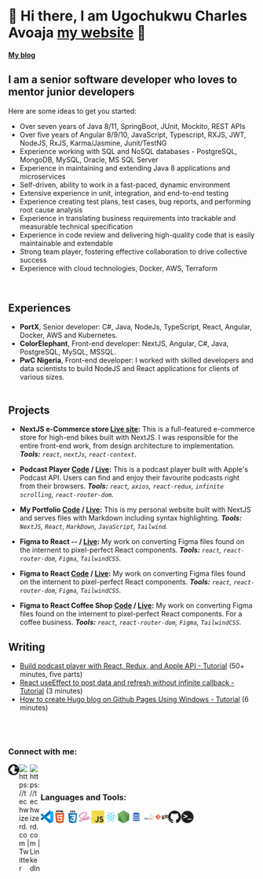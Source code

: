 # 👋 Hi there, I am Ugochukwu Charles Avoaja [my website](https://charlesavoaja.tech) 🎩
#### [My blog](https://blog.charlesavoaja.tech)

<!-- <small>[My online resume](https://read.cv/ugo)</small> -->

## I am a senior software developer who loves to mentor junior developers

<!--
**avoajaugochukwu/avoajaugochukwu** is a ✨ _special_ ✨ repository because its `README.md` (this file) appears on your GitHub profile.
-->

Here are some ideas to get you started:

- Over seven years of Java 8/11, SpringBoot, JUnit, Mockito, REST APIs
- Over five years of Angular 8/9/10, JavaScript, Typescript, RXJS, JWT, NodeJS, RxJS, Karma/Jasmine, Junit/TestNG
- Experience working with SQL and NoSQL databases - PostgreSQL, MongoDB, MySQL, Oracle, MS SQL Server
- Experience in maintaining and extending Java 8 applications and microservices
- Self-driven, ability to work in a fast-paced, dynamic environment
- Extensive experience in unit, integration, and  end-to-end testing
- Experience creating test plans, test cases, bug reports, and performing root cause analysis
- Experience in translating business requirements into trackable and measurable technical specification
- Experience in code review and delivering high-quality code that is easily maintainable and extendable
- Strong team player, fostering effective collaboration to drive collective success
- Experience with cloud technologies, Docker, AWS, Terraform

<br><be>

## Experiences
- <strong>PortX</strong>, Senior developer: C#, Java, NodeJs, TypeScript, React, Angular, Docker, AWS and Kubernetes.
- <strong>ColorElephant</strong>, Front-end developer: NextJS, Angular, C#, Java, PostgreSQL, MySQL, MSSQL.
- <strong>PwC Nigeria</strong>, Front-end developer: I worked with skilled developers and data scientists to build NodeJS and React applications for clients of various sizes.
<br><br>
## Projects
- <strong>NextJS e-Commerce store [Live site](https://bycking.com/):</strong> This is a full-featured e-commerce store for high-end bikes built with NextJS. I was responsible for the entire front-end work, from design architecture to implementation.
*<strong>Tools:</strong> ``react``, ``nextJs``, ``react-context``.*

- <strong>Podcast Player [Code](https://github.com/avoajaugochukwu/podcast_player) / [Live](https://react-podcast-player.herokuapp.com/):</strong> This is a podcast player built with Apple's Podcast API. Users can find and enjoy their favourite podcasts right from their browsers. 
*<strong>Tools:</strong> ``react``, ``axios``, ``react-redux``, ``infinite scrolling``, ``react-router-dom``.*

- <strong>My Portfolio [Code](https://github.com/avoajaugochukwu/charlesavoaja.tech) / [Live](https://www.charlesavoaja.tech/):</strong> This is my personal website built with NextJS and serves files with Markdown including syntax highlighting.
*<strong>Tools:</strong> ``NextJS``, ``React``, ``MarkDown``, ``JavaScript``, ``Tailwind``.*

- <strong>Figma to React -- / [Live](https://admiring-gates-f092da.netlify.app/):</strong> My work on converting Figma files found on the internent to pixel-perfect React components.
*<strong>Tools:</strong> ``react``, ``react-router-dom``, ``Figma``, ``TailwindCSS``.*

- <strong>Figma to React [Code](https://github.com/avoajaugochukwu/ui_component_no_tailwind) / [Live](https://figma-to-react.netlify.app/):</strong> My work on converting Figma files found on the internent to pixel-perfect React components.
*<strong>Tools:</strong> ``react``, ``react-router-dom``, ``Figma``, ``TailwindCSS``.*

- <strong>Figma to React Coffee Shop [Code](https://github.com/avoajaugochukwu/my_decagon) / [Live](https://unruffled-varahamihira-8badfa.netlify.app/):</strong> My work on converting Figma files found on the internent to pixel-perfect React components. For a coffee business.
*<strong>Tools:</strong> ``react``, ``react-router-dom``, ``Figma``, ``TailwindCSS``.*


## Writing
- [Build podcast player with React, Redux, and Apple API - Tutorial](https://techwizerd.com/posts/how-to-build-a-podcast-player-with-react-js-tailwind-css-and-apple-podcast-api/) (50+ minutes, five parts)
- [React useEffect to post data and refresh without infinite callback - Tutorial](https://techwizerd.com/posts/how-to-use-react-use-effect-to-post-data-and-refresh-without-infinite-callback/) (3 minutes)
- [How to create Hugo blog on Github Pages Using Windows - Tutorial](https://techwizerd.com/posts/how-to-create-hugo-blog-on-github-pages-using-windows/) (6 minutes)



<br><br>
### Connect with me:
[<img align="left" alt="https://techwizerd.com" width="22px" src="https://raw.githubusercontent.com/iconic/open-iconic/master/svg/globe.svg" />][website]
[<img align="left" alt="https://techwizerd.com | Twitter" width="22px" src="https://cdn.jsdelivr.net/npm/simple-icons@v3/icons/twitter.svg" />][twitter]
[<img align="left" alt="https://techwizerd.com | LinkedIn" width="22px" src="https://cdn.jsdelivr.net/npm/simple-icons@v3/icons/linkedin.svg" />][linkedin]
<br><br>
### Languages and Tools:
[<img align="left" alt="Visual Studio Code" width="26px" src="https://raw.githubusercontent.com/github/explore/80688e429a7d4ef2fca1e82350fe8e3517d3494d/topics/visual-studio-code/visual-studio-code.png" />][website]
[<img align="left" alt="HTML5" width="26px" src="https://raw.githubusercontent.com/github/explore/80688e429a7d4ef2fca1e82350fe8e3517d3494d/topics/html/html.png" />][website]
[<img align="left" alt="CSS3" width="26px" src="https://raw.githubusercontent.com/github/explore/80688e429a7d4ef2fca1e82350fe8e3517d3494d/topics/css/css.png" />][website]
[<img align="left" alt="Sass" width="26px" src="https://raw.githubusercontent.com/github/explore/80688e429a7d4ef2fca1e82350fe8e3517d3494d/topics/sass/sass.png" />][website]
[<img align="left" alt="JavaScript" width="26px" src="https://raw.githubusercontent.com/github/explore/80688e429a7d4ef2fca1e82350fe8e3517d3494d/topics/javascript/javascript.png" />][website]
[<img align="left" alt="React" width="26px" src="https://raw.githubusercontent.com/github/explore/80688e429a7d4ef2fca1e82350fe8e3517d3494d/topics/react/react.png" />][website]
[<img align="left" alt="Node.js" width="26px" src="https://raw.githubusercontent.com/github/explore/80688e429a7d4ef2fca1e82350fe8e3517d3494d/topics/nodejs/nodejs.png" />][website]
[<img align="left" alt="SQL" width="26px" src="https://raw.githubusercontent.com/github/explore/80688e429a7d4ef2fca1e82350fe8e3517d3494d/topics/sql/sql.png" />][website]
[<img align="left" alt="MySQL" width="26px" src="https://raw.githubusercontent.com/github/explore/80688e429a7d4ef2fca1e82350fe8e3517d3494d/topics/mysql/mysql.png" />][website]
[<img align="left" alt="Git" width="26px" src="https://raw.githubusercontent.com/github/explore/80688e429a7d4ef2fca1e82350fe8e3517d3494d/topics/git/git.png" />][website]
[<img align="left" alt="GitHub" width="26px" src="https://raw.githubusercontent.com/github/explore/78df643247d429f6cc873026c0622819ad797942/topics/github/github.png" />][website]
[<img align="left" alt="Terminal" width="26px" src="https://raw.githubusercontent.com/github/explore/80688e429a7d4ef2fca1e82350fe8e3517d3494d/topics/terminal/terminal.png" />][website]

[website]: https://charlesavoaja.tech
[twitter]: https://twitter.com/avoajacharles
[linkedin]: https://www.linkedin.com/in/avoajaugochukwu/



